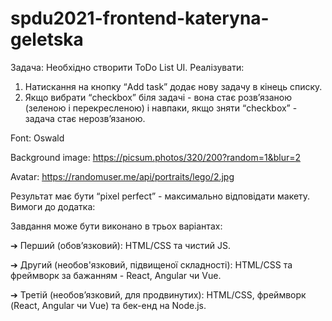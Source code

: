 # spdu2021-frontend-kateryna-geletska
 
Задача:
Необхідно створити ToDo List UI.
Реалізувати:
1. Натискання на кнопку “Add task” додає нову задачу в кінець списку.
2. Якщо вибрати “checkbox” біля задачі - вона стає розв’язаною (зеленою і
перекресленою) і навпаки, якщо зняти “checkbox” - задача стає
нерозв’язаною.

Font: Oswald

Background image: https://picsum.photos/320/200?random=1&blur=2

Avatar: https://randomuser.me/api/portraits/lego/2.jpg

Результат має бути “pixel perfect” - максимально відповідати макету.
Вимоги до додатка:

Завдання може бути виконано в трьох варіантах:

➔ Перший (обов’язковий): HTML/CSS та чистий JS.

➔ Другий (необов'язковий, підвищеної складності): HTML/CSS та фреймворк
за бажанням - React, Angular чи Vue.

➔ Третій (необов’язковий, для продвинутих): HTML/CSS, фреймворк (React,
Angular чи Vue) та бек-енд на Node.js.
